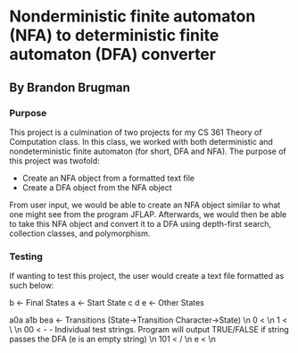 # Nonderministic finite automaton (NFA) to deterministic finite automaton (DFA) converter
## By Brandon Brugman

### Purpose
This project is a culmination of two projects for my CS 361 Theory of Computation class. In this class, we worked with both deterministic and nondeterministic finite automaton (for short, DFA and NFA). The purpose of this project was twofold:

- Create an NFA object from a formatted text file
- Create a DFA object from the NFA object

From user input, we would be able to create an NFA object similar to what one might see from the program JFLAP. Afterwards, we would then be able to take this NFA object and convert it to a DFA using depth-first search, collection classes, and polymorphism. 

### Testing

If wanting to test this project, the user would create a text file formatted as such below:


b                   <- Final States
a                   <- Start State
c d e               <- Other States

a0a a1b bea         <- Transitions (State->Transition Character->State) \n
0                   < \n
1                   < \ \n
00                  < - - Individual test strings. Program will output TRUE/FALSE if string passes the DFA (e is an empty string) \n
101                 < / \n
e                   < \n
